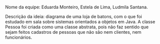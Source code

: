 Nome da equipe: Eduarda Monteiro, Estela de Lima, Ludmila Santana.

Descrição da ideia: diagrama de uma loja de batons, com o que foi estudado em sala sobre sistemas orientados a objetos em Java. 
A classe Pessoa foi criada como uma classe abstrata, pois não faz sentido que sejam feitos cadastros de pessoas que não são nem clientes, nem funcionários.

